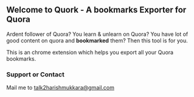 ## Welcome to Quork - A bookmarks Exporter for Quora

Ardent follower of Quora? You learn & unlearn on Quora? You have lot of good content on quora and **bookmarked** them? Then this tool is for you.

This is an chrome extension which helps you export all your Quora bookmarks.

### Support or Contact

Mail me to talk2harishmukkara@gmail.com
